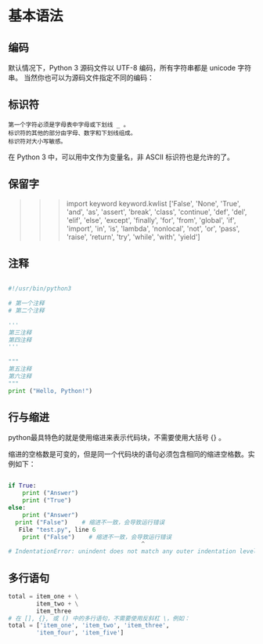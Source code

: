 # 基本语法
## 编码

默认情况下，Python 3 源码文件以 UTF-8 编码，所有字符串都是 unicode 字符串。 当然你也可以为源码文件指定不同的编码： 

## 标识符

    第一个字符必须是字母表中字母或下划线 _ 。
    标识符的其他的部分由字母、数字和下划线组成。
    标识符对大小写敏感。

在 Python 3 中，可以用中文作为变量名，非 ASCII 标识符也是允许的了。 

## 保留字
>>> import keyword
>>> keyword.kwlist
['False', 'None', 'True', 'and', 'as', 'assert', 'break', 'class', 'continue', 'def', 'del', 'elif', 'else', 'except', 'finally', 'for', 'from', 'global', 'if', 'import', 'in', 'is', 'lambda', 'nonlocal', 'not', 'or', 'pass', 'raise', 'return', 'try', 'while', 'with', 'yield']

## 注释
```python

#!/usr/bin/python3
 
# 第一个注释
# 第二个注释
 
'''
第三注释
第四注释
'''
 
"""
第五注释
第六注释
"""
print ("Hello, Python!")

```

## 行与缩进 
 python最具特色的就是使用缩进来表示代码块，不需要使用大括号 {} 。

缩进的空格数是可变的，但是同一个代码块的语句必须包含相同的缩进空格数。实例如下： 
```python

if True:
    print ("Answer")
    print ("True")
else:
    print ("Answer")
  print ("False")    # 缩进不一致，会导致运行错误
   File "test.py", line 6
    print ("False")    # 缩进不一致，会导致运行错误
                                      ^
# IndentationError: unindent does not match any outer indentation level

```

## 多行语句
```python
total = item_one + \
        item_two + \
        item_three
# 在 [], {}, 或 () 中的多行语句，不需要使用反斜杠 \，例如：
total = ['item_one', 'item_two', 'item_three',
        'item_four', 'item_five']
```
